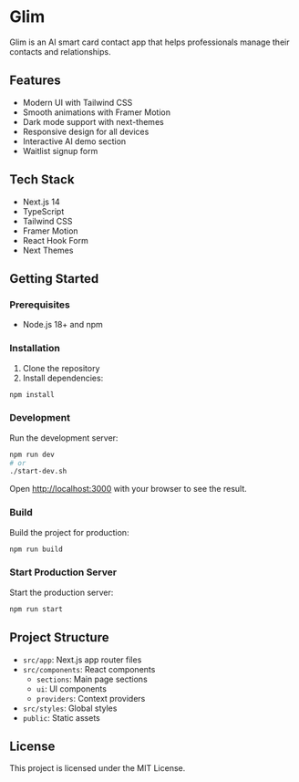 # Glim

Glim is an AI smart card contact app that helps professionals manage their contacts and relationships.

## Features

- Modern UI with Tailwind CSS
- Smooth animations with Framer Motion
- Dark mode support with next-themes
- Responsive design for all devices
- Interactive AI demo section
- Waitlist signup form

## Tech Stack

- Next.js 14
- TypeScript
- Tailwind CSS
- Framer Motion
- React Hook Form
- Next Themes

## Getting Started

### Prerequisites

- Node.js 18+ and npm

### Installation

1. Clone the repository
2. Install dependencies:

```bash
npm install
```

### Development

Run the development server:

```bash
npm run dev
# or
./start-dev.sh
```

Open [http://localhost:3000](http://localhost:3000) with your browser to see the result.

### Build

Build the project for production:

```bash
npm run build
```

### Start Production Server

Start the production server:

```bash
npm run start
```

## Project Structure

- `src/app`: Next.js app router files
- `src/components`: React components
  - `sections`: Main page sections
  - `ui`: UI components
  - `providers`: Context providers
- `src/styles`: Global styles
- `public`: Static assets

## License

This project is licensed under the MIT License.
